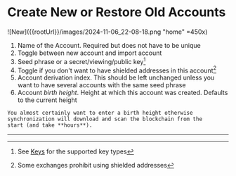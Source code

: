 # Create New or Restore Old Accounts

![New]({{rootUrl}}/images/2024-11-06_22-08-18.png "home" =450x)

1. Name of the Account. Required but does not have to be unique
1. Toggle between new account and import account
1. Seed phrase or a secret/viewing/public key[^1]
1. Toggle if you don't want to have shielded addresses in this account[^2]
1. Account derivation index. This should be left unchanged unless you
want to have several accounts with the same seed phrase
1. Account *birth height*. Height at which this account was created.
Defaults to the current height

```admonish warning
You almost certainly want to enter a birth height otherwise
synchronization will download and scan the blockchain from the
start (and take **hours**).
```

---
[^1]: See [Keys](../advanced/keys.md) for the supported key types
[^2]: Some exchanges prohibit using shielded addresses
